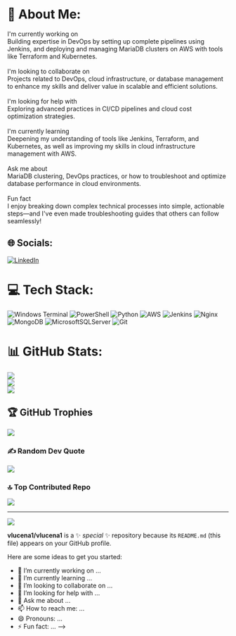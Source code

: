 # 💫 About Me:
I'm currently working on<br>Building expertise in DevOps by setting up complete pipelines using Jenkins, and deploying and managing MariaDB clusters on AWS with tools like Terraform and Kubernetes.<br><br>I'm looking to collaborate on<br>Projects related to DevOps, cloud infrastructure, or database management to enhance my skills and deliver value in scalable and efficient solutions.<br><br>I'm looking for help with<br>Exploring advanced practices in CI/CD pipelines and cloud cost optimization strategies.<br><br>I'm currently learning<br>Deepening my understanding of tools like Jenkins, Terraform, and Kubernetes, as well as improving my skills in cloud infrastructure management with AWS.<br><br>Ask me about<br>MariaDB clustering, DevOps practices, or how to troubleshoot and optimize database performance in cloud environments.<br><br>Fun fact<br>I enjoy breaking down complex technical processes into simple, actionable steps—and I've even made troubleshooting guides that others can follow seamlessly!


## 🌐 Socials:
[![LinkedIn](https://img.shields.io/badge/LinkedIn-%230077B5.svg?logo=linkedin&logoColor=white)](https://linkedin.com/in/https://www.linkedin.com/in/victor-lucena-3a6b921ab/) 

# 💻 Tech Stack:
![Windows Terminal](https://img.shields.io/badge/Windows%20Terminal-%234D4D4D.svg?style=plastic&logo=windows-terminal&logoColor=white) ![PowerShell](https://img.shields.io/badge/PowerShell-%235391FE.svg?style=plastic&logo=powershell&logoColor=white) ![Python](https://img.shields.io/badge/python-3670A0?style=plastic&logo=python&logoColor=ffdd54) ![AWS](https://img.shields.io/badge/AWS-%23FF9900.svg?style=plastic&logo=amazon-aws&logoColor=white) ![Jenkins](https://img.shields.io/badge/jenkins-%232C5263.svg?style=plastic&logo=jenkins&logoColor=white) ![Nginx](https://img.shields.io/badge/nginx-%23009639.svg?style=plastic&logo=nginx&logoColor=white) ![MongoDB](https://img.shields.io/badge/MongoDB-%234ea94b.svg?style=plastic&logo=mongodb&logoColor=white) ![MicrosoftSQLServer](https://img.shields.io/badge/Microsoft%20SQL%20Server-CC2927?style=plastic&logo=microsoft%20sql%20server&logoColor=white) ![Git](https://img.shields.io/badge/git-%23F05033.svg?style=plastic&logo=git&logoColor=white)
# 📊 GitHub Stats:
![](https://github-readme-stats.vercel.app/api?username=vlucena1&theme=dark&hide_border=false&include_all_commits=false&count_private=false)<br/>
![](https://github-readme-streak-stats.herokuapp.com/?user=vlucena1&theme=dark&hide_border=false)<br/>
![](https://github-readme-stats.vercel.app/api/top-langs/?username=vlucena1&theme=dark&hide_border=false&include_all_commits=false&count_private=false&layout=compact)

## 🏆 GitHub Trophies
![](https://github-profile-trophy.vercel.app/?username=vlucena1&theme=radical&no-frame=false&no-bg=true&margin-w=4)

### ✍️ Random Dev Quote
![](https://quotes-github-readme.vercel.app/api?type=horizontal&theme=radical)

### 🔝 Top Contributed Repo
![](https://github-contributor-stats.vercel.app/api?username=vlucena1&limit=5&theme=dark&combine_all_yearly_contributions=true)

---
[![](https://visitcount.itsvg.in/api?id=vlucena1&icon=0&color=0)](https://visitcount.itsvg.in)

<!-- Proudly created with GPRM ( https://gprm.itsvg.in ) -->
**vlucena1/vlucena1** is a ✨ _special_ ✨ repository because its `README.md` (this file) appears on your GitHub profile.

Here are some ideas to get you started:

- 🔭 I’m currently working on ...
- 🌱 I’m currently learning ...
- 👯 I’m looking to collaborate on ...
- 🤔 I’m looking for help with ...
- 💬 Ask me about ...
- 📫 How to reach me: ...
- 😄 Pronouns: ...
- ⚡ Fun fact: ...
-->
